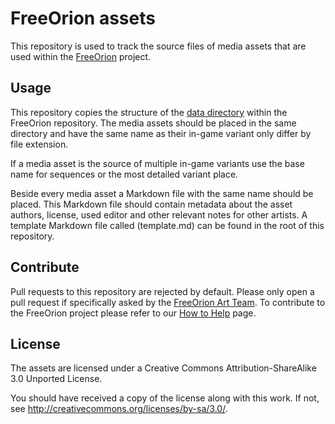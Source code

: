 FreeOrion assets
================

This repository is used to track the source files of media assets that
are used within the [FreeOrion] project.

Usage
-----

This repository copies the structure of the [data directory] within the
FreeOrion repository. The media assets should be placed in the same
directory and have the same name as their in-game variant only differ
by file extension.

If a media asset is the source of multiple in-game variants use the
base name for sequences or the most detailed variant place.

Beside every media asset a Markdown file with the same name should be
placed.  This Markdown file should contain metadata about the asset
authors, license, used editor and other relevant notes for other
artists.  A template Markdown file called (template.md) can be found in
the root of this repository.

Contribute
----------

Pull requests to this repository are rejected by default.  Please only
open a pull request if specifically asked by the [FreeOrion Art Team].
To contribute to the FreeOrion project please refer to our [How to Help]
page.

License
-------

The assets are licensed under a
Creative Commons Attribution-ShareAlike 3.0 Unported License.

You should have received a copy of the license along with this
work.  If not, see <http://creativecommons.org/licenses/by-sa/3.0/>.

[FreeOrion]: http://www.freeorion.org/
[data directory]: https://sourceforge.net/p/freeorion/code/HEAD/tree/trunk/FreeOrion/default/data/
[FreeOrion Art Team]: http://www.freeorion.org/forum/viewforum.php?f=10
[How to Help]: http://www.freeorion.org/index.php/How_to_Help
